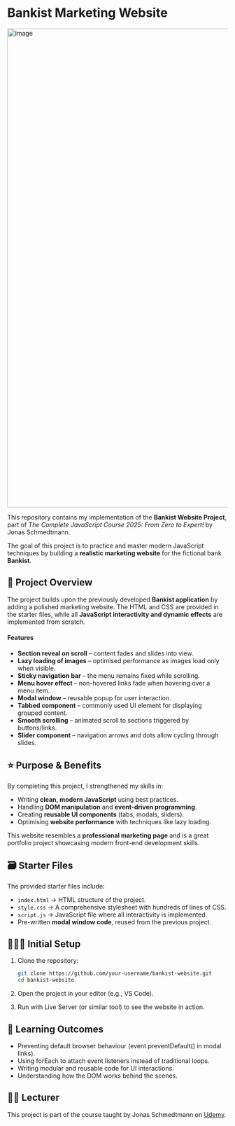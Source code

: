 # Bankist Marketing Website  
<img width="2184" height="1094" alt="image" src="https://github.com/user-attachments/assets/4631e164-dfba-4c7e-aee2-f00480863ebc" />


This repository contains my implementation of the **Bankist Website Project**, part of *The Complete JavaScript Course 2025: From Zero to Expert!* by Jonas Schmedtmann.  

The goal of this project is to practice and master modern JavaScript techniques by building a **realistic marketing website** for the fictional bank **Bankist**.  


## 📑 Project Overview  

The project builds upon the previously developed **Bankist application** by adding a polished marketing website. The HTML and CSS are provided in the starter files, while all **JavaScript interactivity and dynamic effects** are implemented from scratch.  

#### Features
- **Section reveal on scroll** – content fades and slides into view.  
- **Lazy loading of images** – optimised performance as images load only when visible.  
- **Sticky navigation bar** – the menu remains fixed while scrolling.  
- **Menu hover effect** – non-hovered links fade when hovering over a menu item.  
- **Modal window** – reusable popup for user interaction.  
- **Tabbed component** – commonly used UI element for displaying grouped content.  
- **Smooth scrolling** – animated scroll to sections triggered by buttons/links.  
- **Slider component** – navigation arrows and dots allow cycling through slides.  


## ⭐️ Purpose & Benefits  

By completing this project, I strengthened my skills in:  
- Writing **clean, modern JavaScript** using best practices.  
- Handling **DOM manipulation** and **event-driven programming**.  
- Creating **reusable UI components** (tabs, modals, sliders).  
- Optimising **website performance** with techniques like lazy loading.  

This website resembles a **professional marketing page** and is a great portfolio project showcasing modern front-end development skills.  


## 🗃️ Starter Files  

The provided starter files include:  
- `index.html` → HTML structure of the project.  
- `style.css` → A comprehensive stylesheet with hundreds of lines of CSS.  
- `script.js` → JavaScript file where all interactivity is implemented.  
- Pre-written **modal window code**, reused from the previous project.  


## 👩🏻‍💻 Initial Setup  

1. Clone the repository:  
   ```bash
   git clone https://github.com/your-username/bankist-website.git
   cd bankist-website
   ```

2. Open the project in your editor (e.g., VS Code).

3. Run with Live Server (or similar tool) to see the website in action.


## 📝 Learning Outcomes

- Preventing default browser behaviour (event.preventDefault() in modal links).
- Using forEach to attach event listeners instead of traditional loops.
- Writing modular and reusable code for UI interactions.
- Understanding how the DOM works behind the scenes.

## 👨‍🏫 Lecturer
This project is part of the course taught by Jonas Schmedtmann on [Udemy](udemy.com/course/the-complete-javascript-course/learn/).

